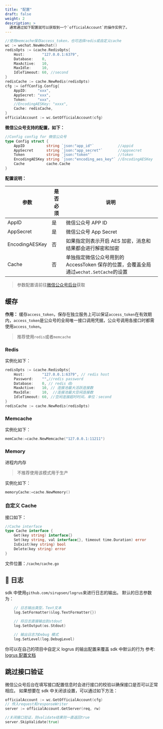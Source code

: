 ```yaml
---
title: "配置"
draft: false
weight: 2
description: >
  通常通过如下配置就可以获取到一个`officialAccount`的操作实例了。
---
```


```go
//使用memcache保存access_token，也可选择redis或自定义cache
wc := wechat.NewWechat()
redisOpts := &cache.RedisOpts{
	Host:        "127.0.0.1:6379",
	Database:    0,
	MaxActive:   10,
	MaxIdle:     10,
	IdleTimeout: 60, //second
}
redisCache := cache.NewRedis(redisOpts)
cfg := &offConfig.Config{
	AppID:     "xxx",
	AppSecret: "xxx",
	Token:     "xxx",
	//EncodingAESKey: "xxxx",
	Cache: redisCache,
}
officialAccount := wc.GetOfficialAccount(cfg)
```

**微信公众号支持的配置，如下：**

```go
//Config config for 微信公众号
type Config struct {
	AppID          string `json:"app_id"`           //appid
	AppSecret      string `json:"app_secret"`       //appsecret
	Token          string `json:"token"`            //token
	EncodingAESKey string `json:"encoding_aes_key"` //EncodingAESKey
	Cache          cache.Cache
}
```

**配置说明：**

| 参数           | 是否必须 | 说明                                                                                   |
| -------------- | -------- | -------------------------------------------------------------------------------------- |
| AppID          | 是       | 微信公众号 APP ID                                                                      |
| AppSecret      | 是       | 微信公众号 App Secret                                                                  |
| EncodingAESKey | 否       | 如果指定则表示开启 AES 加密，消息和结果都会进行解密和加密                              |
| Cache          | 否       | 单独指定微信公众号用到的 AccessToken 保存的位置，会覆盖全局通过`wechat.SetCache`的设置 |

> 参数配置请前往[微信公众号后台](https://mp.weixin.qq.com)获取

## 缓存

**作用：** 缓存`access_token`，保存在独立服务上可以保证`access_token`在有效期内，`access_token`是公众号的全局唯一接口调用凭据，公众号调用各接口时都需使用`access_token`。

> 推荐使用`redis`或者`memcache`

### Redis

实例化如下：

```go
redisOpts := &cache.RedisOpts{
    Host:        "127.0.0.1:6379", // redis host
    Password:    "",//redis password
    Database:    0, // redis db
    MaxActive:   10, // 连接池最大活跃连接数
    MaxIdle:     10,  //连接池最大空闲连接数
    IdleTimeout: 60, //空闲连接超时时间，单位：second
}
redisCache := cache.NewRedis(redisOpts)
```

### Memcache

实例化如下：

```go
memCache:=cache.NewMemcache("127.0.0.1:11211")
```

### Memory

进程内内存

> 不推荐使用该模式用于生产

实例化如下：

```go
memoryCache:=cache.NewMemory()
```

### 自定义 Cache

接口如下：

```go
//Cache interface
type Cache interface {
	Get(key string) interface{}
	Set(key string, val interface{}, timeout time.Duration) error
	IsExist(key string) bool
	Delete(key string) error
}
```

文件位置：`/cache/cache.go`

##  日志

sdk 中使用`github.com/sirupsen/logrus`来进行日志的输出。
默认的日志参数为：

```go
	// 日志输出类型，Text文本
	log.SetFormatter(&log.TextFormatter{})

	// 将日志直接输出到stdout
	log.SetOutput(os.Stdout)

	// 输出日志为Debug 模式
	log.SetLevel(log.DebugLevel)
```

你可以在自己的项目中自定义 logrus 的输出配置来覆盖 sdk 中默认的行为
参考: [logrus 配置文档](http://github.com/sirupsen/logrus)

## 跳过接口验证

微信公众号后台在填写接口配置信息时会进行接口的校验以确保接口是否可以正常相应。
如果想要在 sdk 中关闭该设置，可以通过如下方法：

```go
officialAccount := wc.GetOfficialAccount(cfg)
// 传入request和responseWriter
server := officialAccount.GetServer(req, rw)

//关闭接口验证，则validate结果则一直返回true
server.SkipValidate(true)
```
